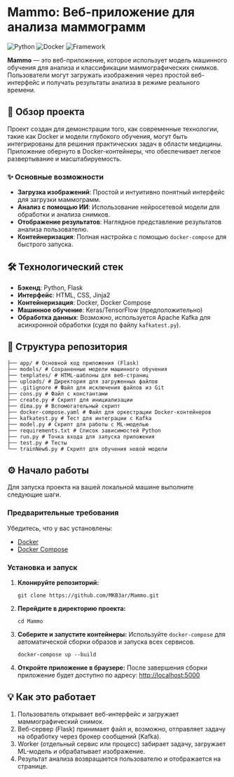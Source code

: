 # Mammo: Веб-приложение для анализа маммограмм

![Python](https://img.shields.io/badge/Python-3.7%2B-blue.svg)
![Docker](https://img.shields.io/badge/Docker-20.10%2B-blue.svg)
![Framework](https://img.shields.io/badge/Framework-Flask-green.svg)

**Mammo** — это веб-приложение, которое использует модель машинного обучения для анализа и классификации маммографических снимков. Пользователи могут загружать изображения через простой веб-интерфейс и получать результаты анализа в режиме реального времени.

## 🚀 Обзор проекта

Проект создан для демонстрации того, как современные технологии, такие как Docker и модели глубокого обучения, могут быть интегрированы для решения практических задач в области медицины. Приложение обернуто в Docker-контейнеры, что обеспечивает легкое развертывание и масштабируемость.

### ✨ Основные возможности

*   **Загрузка изображений**: Простой и интуитивно понятный интерфейс для загрузки маммограмм.
*   **Анализ с помощью ИИ**: Использование нейросетевой модели для обработки и анализа снимков.
*   **Отображение результатов**: Наглядное представление результатов анализа пользователю.
*   **Контейнеризация**: Полная настройка с помощью `docker-compose` для быстрого запуска.

## 🛠️ Технологический стек

*   **Бэкенд**: Python, Flask
*   **Интерфейс**: HTML, CSS, Jinja2
*   **Контейнеризация**: Docker, Docker Compose
*   **Машинное обучение**: Keras/TensorFlow (предположительно)
*   **Обработка данных**: Возможно, используется Apache Kafka для асинхронной обработки (судя по файлу `kafkatest.py`).

## 📂 Структура репозитория

```text
├── app/ # Основной код приложения (Flask)
├── models/ # Сохраненные модели машинного обучения
├── templates/ # HTML-шаблоны для веб-страниц
├── uploads/ # Директория для загруженных файлов
├── .gitignore # Файл для исключения файлов из Git
├── cons.py # Файл с константами
├── create.py # Скрипт для инициализации
├── dima.py # Вспомогательный скрипт
├── docker-compose.yaml # Файл для оркестрации Docker-контейнеров
├── kafkatest.py # Тест для интеграции с Kafka
├── model.py # Скрипт для работы с ML-моделью
├── requirements.txt # Список зависимостей Python
├── run.py # Точка входа для запуска приложения
├── test.py # Тесты
└── trainNew6.py # Скрипт для обучения новой модели
```

## ⚙️ Начало работы

Для запуска проекта на вашей локальной машине выполните следующие шаги.

### Предварительные требования

Убедитесь, что у вас установлены:
*   [Docker](https://www.docker.com/get-started)
*   [Docker Compose](https://docs.docker.com/compose/install/)

### Установка и запуск

1.  **Клонируйте репозиторий:**
    ```
    git clone https://github.com/MKB3ar/Mammo.git
    ```

2.  **Перейдите в директорию проекта:**
    ```
    cd Mammo
    ```

3.  **Соберите и запустите контейнеры:**
    Используйте `docker-compose` для автоматической сборки образов и запуска всех сервисов.
    ```
    docker-compose up --build
    ```

4.  **Откройте приложение в браузере:**
    После завершения сборки приложение будет доступно по адресу:
    [http://localhost:5000](http://localhost:5000)

## 💡 Как это работает

1.  Пользователь открывает веб-интерфейс и загружает маммографический снимок.
2.  Веб-сервер (Flask) принимает файл и, возможно, отправляет задачу на обработку через брокер сообщений (Kafka).
3.  Worker (отдельный сервис или процесс) забирает задачу, загружает ML-модель и обрабатывает изображение.
4.  Результат анализа возвращается пользователю и отображается на странице.
